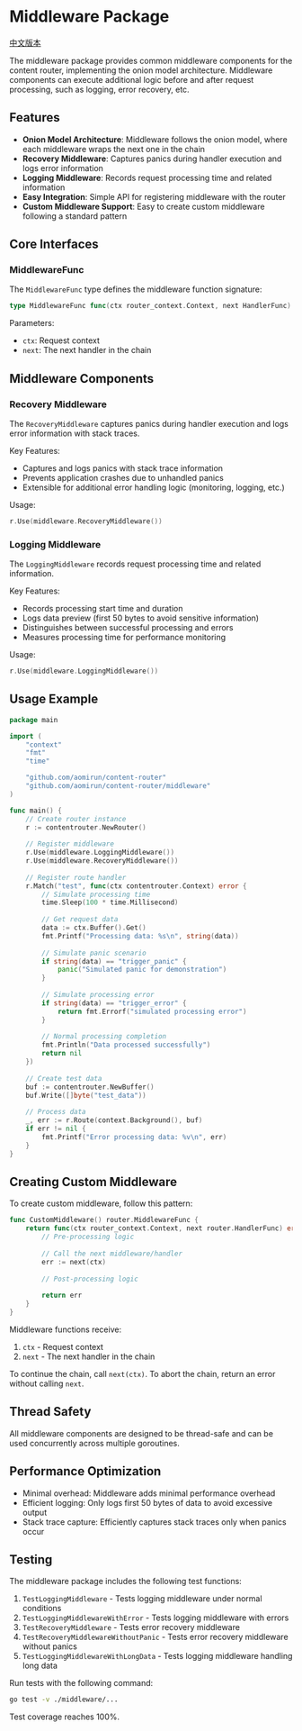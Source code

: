 # Middleware Package

[中文版本](README.md)

The middleware package provides common middleware components for the content router, implementing the onion model architecture. Middleware components can execute additional logic before and after request processing, such as logging, error recovery, etc.

## Features

- **Onion Model Architecture**: Middleware follows the onion model, where each middleware wraps the next one in the chain
- **Recovery Middleware**: Captures panics during handler execution and logs error information
- **Logging Middleware**: Records request processing time and related information
- **Easy Integration**: Simple API for registering middleware with the router
- **Custom Middleware Support**: Easy to create custom middleware following a standard pattern

## Core Interfaces

### MiddlewareFunc

The `MiddlewareFunc` type defines the middleware function signature:

```go
type MiddlewareFunc func(ctx router_context.Context, next HandlerFunc) error
```

Parameters:
- `ctx`: Request context
- `next`: The next handler in the chain

## Middleware Components

### Recovery Middleware

The `RecoveryMiddleware` captures panics during handler execution and logs error information with stack traces.

Key Features:
- Captures and logs panics with stack trace information
- Prevents application crashes due to unhandled panics
- Extensible for additional error handling logic (monitoring, logging, etc.)

Usage:
```go
r.Use(middleware.RecoveryMiddleware())
```

### Logging Middleware

The `LoggingMiddleware` records request processing time and related information.

Key Features:
- Records processing start time and duration
- Logs data preview (first 50 bytes to avoid sensitive information)
- Distinguishes between successful processing and errors
- Measures processing time for performance monitoring

Usage:
```go
r.Use(middleware.LoggingMiddleware())
```

## Usage Example

```go
package main

import (
    "context"
    "fmt"
    "time"

    "github.com/aomirun/content-router"
    "github.com/aomirun/content-router/middleware"
)

func main() {
    // Create router instance
    r := contentrouter.NewRouter()
    
    // Register middleware
    r.Use(middleware.LoggingMiddleware())
    r.Use(middleware.RecoveryMiddleware())
    
    // Register route handler
    r.Match("test", func(ctx contentrouter.Context) error {
        // Simulate processing time
        time.Sleep(100 * time.Millisecond)
        
        // Get request data
        data := ctx.Buffer().Get()
        fmt.Printf("Processing data: %s\n", string(data))
        
        // Simulate panic scenario
        if string(data) == "trigger_panic" {
            panic("Simulated panic for demonstration")
        }
        
        // Simulate processing error
        if string(data) == "trigger_error" {
            return fmt.Errorf("simulated processing error")
        }
        
        // Normal processing completion
        fmt.Println("Data processed successfully")
        return nil
    })
    
    // Create test data
    buf := contentrouter.NewBuffer()
    buf.Write([]byte("test_data"))
    
    // Process data
    _, err := r.Route(context.Background(), buf)
    if err != nil {
        fmt.Printf("Error processing data: %v\n", err)
    }
}
```

## Creating Custom Middleware

To create custom middleware, follow this pattern:

```go
func CustomMiddleware() router.MiddlewareFunc {
    return func(ctx router_context.Context, next router.HandlerFunc) error {
        // Pre-processing logic
        
        // Call the next middleware/handler
        err := next(ctx)
        
        // Post-processing logic
        
        return err
    }
}
```

Middleware functions receive:
1. `ctx` - Request context
2. `next` - The next handler in the chain

To continue the chain, call `next(ctx)`. To abort the chain, return an error without calling `next`.

## Thread Safety

All middleware components are designed to be thread-safe and can be used concurrently across multiple goroutines.

## Performance Optimization

- Minimal overhead: Middleware adds minimal performance overhead
- Efficient logging: Only logs first 50 bytes of data to avoid excessive output
- Stack trace capture: Efficiently captures stack traces only when panics occur

## Testing

The middleware package includes the following test functions:

1. `TestLoggingMiddleware` - Tests logging middleware under normal conditions
2. `TestLoggingMiddlewareWithError` - Tests logging middleware with errors
3. `TestRecoveryMiddleware` - Tests error recovery middleware
4. `TestRecoveryMiddlewareWithoutPanic` - Tests error recovery middleware without panics
5. `TestLoggingMiddlewareWithLongData` - Tests logging middleware handling long data

Run tests with the following command:

```bash
go test -v ./middleware/...
```

Test coverage reaches 100%.
